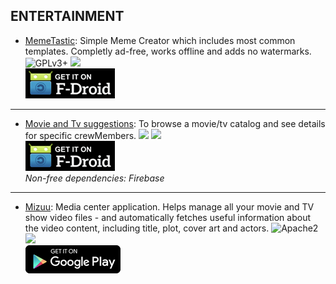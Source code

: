 <!--
    Copyright (C)  2016-2017 PRIMOKORN.
    Permission is granted to copy, distribute and/or modify this document
    under the terms of the GNU Free Documentation License, Version 1.3
    or any later version published by the Free Software Foundation;
    with no Invariant Sections, no Front-Cover Texts, and no Back-Cover Texts.
    A copy of the license is included in the section entitled "GNU
    Free Documentation License".
-->
## ENTERTAINMENT

* [MemeTastic](https://f-droid.org/packages/io.github.gsantner.memetastic): Simple Meme Creator which includes most common templates. Completly ad-free, works offline and adds no watermarks.
![GPLv3+](https://img.shields.io/badge/License-GPLv3+-brightgreen.svg?style=flat-square)
[![](https://img.shields.io/badge/Source-Github-lightgrey.svg?style=flat-square)](https://github.com/gsantner/memetastic)  
[![](Pictures/F-Droid.png)](https://f-droid.org/packages/io.github.gsantner.memetastic)

***

* [Movie and Tv suggestions](https://play.google.com/store/apps/details?id=com.dcs.shows): To browse a movie/tv catalog and see details for specific crewMembers.
![](https://img.shields.io/badge/License-Missing-000000.svg?style=flat-square)
[![](https://img.shields.io/badge/Source-Github-lightgrey.svg?style=flat-square)](https://github.com/fermatijoe/shows2)  
[![](Pictures/F-Droid.png)](https://play.google.com/store/apps/details?id=com.dcs.shows)  
_Non-free dependencies: Firebase_

***

* [Mizuu](https://play.google.com/store/apps/details?id=com.miz.mizuu): Media center application. Helps manage all your movie and TV show video files - and automatically fetches useful information about the video content, including title, plot, cover art and actors.
![Apache2](https://img.shields.io/badge/License-Apache%202.0-yellowgreen.svg?style=flat-square)
[![](https://img.shields.io/badge/Source-Github-lightgrey.svg?style=flat-square)](https://github.com/MizzleDK/Mizuu)  
[![](Pictures/Google_Play.png)](https://play.google.com/store/apps/details?id=com.miz.mizuu)